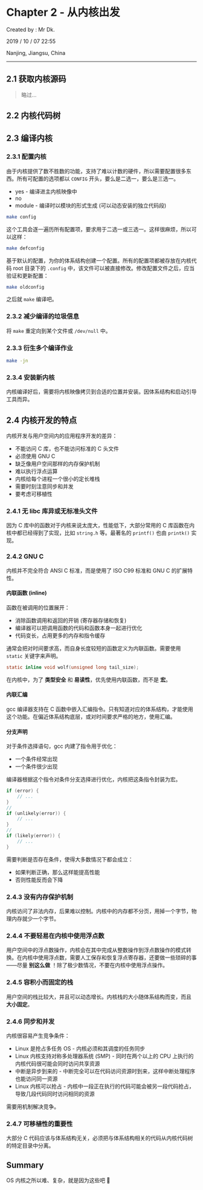 # Chapter 2 - 从内核出发

Created by : Mr Dk.

2019 / 10 / 07 22:55

Nanjing, Jiangsu, China

---

## 2.1 获取内核源码

> 略过...

## 2.2 内核代码树

## 2.3 编译内核

### 2.3.1 配置内核

由于内核提供了数不胜数的功能，支持了难以计数的硬件，所以需要配置很多东西。所有可配置的选项都以 `CONFIG` 开头，要么是二选一，要么是三选一。

- yes - 编译进主内核映像中
- no
- module - 编译时以模块的形式生成 (可以动态安装的独立代码段)

```bash
make config
```

这个工具会逐一遍历所有配置项，要求用于二选一或三选一。这样很麻烦，所以可以这样：

```bash
make defconfig
```

基于默认的配置，为你的体系结构创建一个配置。所有的配置项都被存放在内核代码 root 目录下的 `.config` 中，该文件可以被直接修改。修改配置文件之后，应当验证和更新配置：

```bash
make oldconfig
```

之后就 `make` 编译吧。

### 2.3.2 减少编译的垃圾信息

将 `make` 重定向到某个文件或 `/dev/null` 中。

### 2.3.3 衍生多个编译作业

```bash
make -jn
```

### 2.3.4 安装新内核

内核编译好后，需要将内核映像拷贝到合适的位置并安装。因体系结构和启动引导工具而异。

## 2.4 内核开发的特点

内核开发与用户空间内的应用程序开发的差异：

- 不能访问 C 库，也不能访问标准的 C 头文件
- 必须使用 GNU C
- 缺乏像用户空间那样的内存保护机制
- 难以执行浮点运算
- 内核给每个进程一个很小的定长堆栈
- 需要时刻注意同步和并发
- 要考虑可移植性

### 2.4.1 无 libc 库异或无标准头文件

因为 C 库中的函数对于内核来说太庞大，性能低下，大部分常用的 C 库函数在内核中都已经得到了实现，比如 `string.h` 等。最著名的 `printf()` 也由 `printk()` 实现。

### 2.4.2 GNU C

内核并不完全符合 ANSI C 标准，而是使用了 ISO C99 标准和 GNU C 的扩展特性。

#### 内联函数 (inline)

函数在被调用的位置展开：

- 消除函数调用和返回的开销 (寄存器存储和恢复)
- 编译器可以把调用函数的代码和函数本身一起进行优化
- 代码变长，占用更多的内存和指令缓存

通常会把对时间要求高，而自身长度较短的函数定义为内联函数。需要使用 `static` 关键字来声明。

```c
static inline void wolf(unsigned long tail_size);
```

在内核中，为了 **类型安全** 和 **易读性**，优先使用内联函数，而不是 **宏**。

#### 内联汇编

gcc 编译器支持在 C 函数中嵌入汇编指令。只有知道对应的体系结构，才能使用这个功能。在偏近体系结构底层，或对时间要求严格的地方，使用汇编。

#### 分支声明

对于条件选择语句，gcc 内建了指令用于优化：

- 一个条件经常出现
- 一个条件很少出现

编译器根据这个指令对条件分支选择进行优化，内核把这条指令封装为宏。

```c
if (error) {
    // ...
}
//
if (unlikely(error)) {
    // ...
}
//
if (likely(error)) {
    // ...
}
```

需要判断是否存在条件，使得大多数情况下都会成立：

- 如果判断正确，那么这样能提高性能
- 否则性能反而会下降

### 2.4.3 没有内存保护机制

内核访问了非法内存，后果难以控制。内核中的内存都不分页，用掉一个字节，物理内存就少一个字节。

### 2.4.4 不要轻易在内核中使用浮点数

用户空间中的浮点数操作，内核会在其中完成从整数操作到浮点数操作的模式转换。在内核中使用浮点数，需要人工保存和恢复浮点寄存器，还要做一些琐碎的事——尽量 **别这么做** ！除了极少数情况，不要在内核中使用浮点操作。

### 2.4.5 容积小而固定的栈

用户空间的栈比较大，并且可以动态增长。内核栈的大小随体系结构而变，而且 **大小固定**。

### 2.4.6 同步和并发

内核很容易产生竞争条件：

- Linux 是抢占多任务 OS - 内核必须和其调度的任务同步
- Linux 内核支持对称多处理器系统 (SMP) - 同时在两个以上的 CPU 上执行的内核代码很可能会同时访问共享资源
- 中断是异步到来的 - 中断完全可以在代码访问资源时到来，这样中断处理程序也能访问同一资源
- Linux 内核可以抢占 - 内核中一段正在执行的代码可能会被另一段代码抢占，导致几段代码同时访问相同的资源

需要用机制解决竞争。

### 2.4.7 可移植性的重要性

大部分 C 代码应该与体系结构无关，必须把与体系结构相关的代码从内核代码树的特定目录中分离。

## Summary

OS 内核之所以难、复杂，就是因为这些吧 🥱

